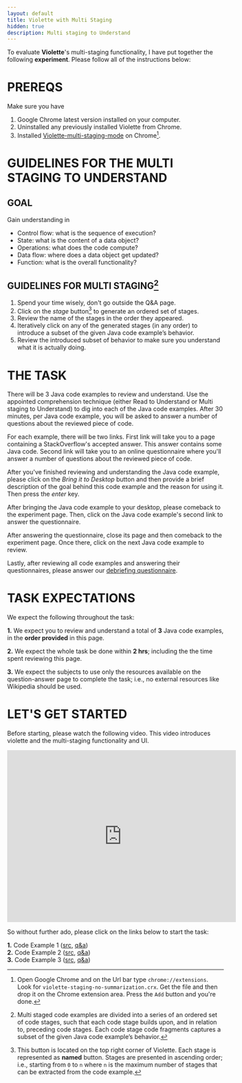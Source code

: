 ```yaml
---
layout: default
title: Violette with Multi Staging
hidden: true
description: Multi staging to Understand
---
```


To evaluate **Violette**'s multi-staging functionality, I have put together the following
**experiment**. Please follow all of the instructions below:


# PREREQS

Make sure you have

1. Google Chrome latest version installed on your computer.
2. Uninstalled any previously installed Violette from Chrome.
3. Installed <a href="http://bit.ly/1IsfPG8" target="_blank">Violette-multi-staging-mode</a> on Chrome[^1].

# GUIDELINES FOR THE MULTI STAGING TO UNDERSTAND

## GOAL

Gain understanding in

* Control flow:   what is the sequence of execution?
* State:          what is the content of a data object?
* Operations:     what does the code compute?
* Data flow:      where does a data object get updated?
* Function:       what is the overall functionality?


## GUIDELINES FOR MULTI STAGING[^2]

1. Spend your time wisely, don't go outside the Q&A page.
2. Click on the *stage* button[^3] to generate an ordered set of stages.
3. Review the name of the stages in the order they appeared.    
3. Iteratively click on any of the generated stages (in any order) to introduce a subset of the given Java code example’s behavior.    
4. Review the introduced subset of behavior to make sure you understand what it is actually doing.   


# THE TASK

There will be 3 Java code examples to review and understand. Use the appointed 
comprehension technique (either Read to Understand or Multi staging to Understand) 
to dig into each of the Java code examples. After 30 minutes, per Java code example, 
you will be asked to answer a number of questions about the reviewed piece of code.

For each example, there will be two links. First link will take you to a page 
containing a StackOverflow's accepted answer. This answer contains some Java code. 
Second link will take you to an online questionnaire where you'll answer a number 
of questions about the reviewed piece of code.

After you've finished reviewing and understanding the Java code example, please
click on the _Bring it to Desktop_ button and then provide a brief description of the
goal behind this code example and the reason for using it. Then press the _enter_
key.

After bringing the Java code example to your desktop, please comeback to the 
experiment page. Then, click on the Java code example's second link to answer the 
questionnaire.

After answering the questionnaire, close its page and then comeback to the experiment 
page. Once there, click on the next Java code example to review.


Lastly, after reviewing all code examples and answering their questionnaires, please answer 
our <a href="http://bit.ly/1KPyrlW" target="_blank">debriefing questionnaire</a>.


# TASK EXPECTATIONS

We expect the following throughout the task:

**1.** We expect you to review and understand a total of **3** Java code examples,
in the **order provided** in this page.

**2.** We expect the whole task be done within **2 hrs**; including the 
the time spent reviewing this page.

**3.** We expect the subjects to use only the resources available on the
question-answer page to complete the task; i.e., no external resources like
Wikipedia should be used.


# LET'S GET STARTED

Before starting, please watch the following video. This video introduces violette and
the multi-staging functionality and UI.

<iframe
     width="532"
     height="400"
     src="https://www.youtube.com/embed/wNBjNcqbDdI"
     frameborder="0"
     allowfullscreen="allowfullscreen"> </iframe>

<!-- <a href="https://www.youtube.com/watch?v=wNBjNcqbDdI" target="_blank">Multi staging Quicksort</a>-->

So without further ado, please click on the links below to start the task:

**1.** Code Example 1 (<a href="http://bit.ly/1ImnRCd" target="_blank">src</a>, <a href="http://bit.ly/1BLdRe4" target="_blank">q&a</a>)     
**2.** Code Example 2 (<a href="http://bit.ly/1Kd9oYF" target="_blank">src</a>, <a href="http://bit.ly/1FV2Drr" target="_blank">q&a</a>)    
**3.** Code Example 3 (<a href="http://bit.ly/1Kd9xeJ" target="_blank">src</a>, <a href="http://bit.ly/1KNTkhw" target="_blank">q&a</a>)  


[^1]: Open Google Chrome and on the Url bar type `chrome://extensions`. Look for `violette-staging-no-summarization.crx`. Get the file and then drop it on the Chrome extension area. Press the `Add` button and you're done.

[^2]: Multi staged code examples are divided into a series of an ordered set of code stages, such that each code stage builds upon, and in relation to, preceding code stages. Each code stage code fragments captures a subset of the given Java code example’s behavior.

[^3]: This button is located on the top right corner of Violette. Each stage is represented as __named__ button. Stages are presented in ascending order; i.e., starting from `0` to `n` where `n` is the maximum number of stages that can be extracted from the code example.